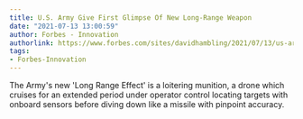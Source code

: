 ```yaml
---
title: U.S. Army Give First Glimpse Of New Long-Range Weapon
date: "2021-07-13 13:00:59"
author: Forbes - Innovation
authorlink: https://www.forbes.com/sites/davidhambling/2021/07/13/us-army-give-first-glimpse-of-new-long-range-weapon/
tags:
- Forbes-Innovation
---
```

The Army's new 'Long Range Effect' is a loitering munition, a drone which cruises for an extended period under operator control locating targets with onboard sensors before diving down like a missile with pinpoint accuracy.